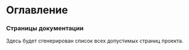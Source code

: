 <div class="navi"><nav id="navi"><!-- js --></nav></div>

# Оглавление 

### Страницы документации

<div id="navi-page">
Здесь будет сгенерирован список всех допустимых страниц проекта.
</div>

<span> <script src="assets/js/navi.js"></script> </span>